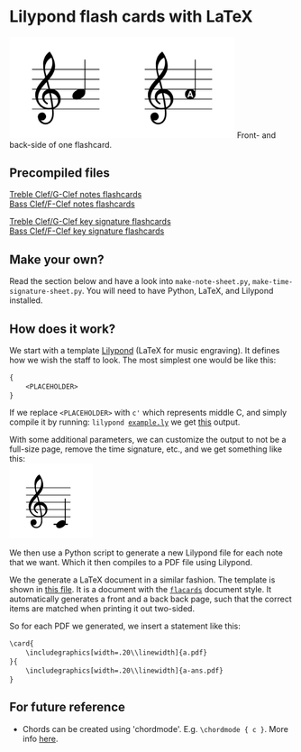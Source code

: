 # Lilypond flash cards with LaTeX

<img src="images/out.png" style="width: 400px">
Front- and back-side of one flashcard. 

## Precompiled files

[Treble Clef/G-Clef notes flashcards](pdfs/flashcards-treble.pdf)  
[Bass Clef/F-Clef notes flashcards](pdfs/flashcards-bass.pdf)

[Treble Clef/G-Clef key signature flashcards](pdfs/key-signature-treble.pdf)  
[Bass Clef/F-Clef key signature flashcards](pdf/../pdfs/key-signature-bass.pdf)

## Make your own?
Read the section below and have a look into `make-note-sheet.py`, `make-time-signature-sheet.py`.
You will need to have Python, LaTeX, and Lilypond installed. 

## How does it work?
We start with a template [Lilypond](http://lilypond.org) (LaTeX for music engraving). It defines how we wish the staff to look.
The most simplest one would be like this: 
```
{
    <PLACEHOLDER>
}
```
If we replace `<PLACEHOLDER>` with `c'` which represents middle C, and simply compile it by running: <code>lilypond <a href=tmp/example.ly>example.ly</a></code> we get [this](tmp/example.pdf) output.

With some additional parameters, we can customize the output to not be a full-size page, remove the time signature, etc., and we get something like this:  
![](tmp/example2.png)

We then use a Python script to generate a new Lilypond file for each note that we want. Which it then compiles to a PDF file using Lilypond.

We the generate a LaTeX document in a similar fashion. The template is shown in [this file](templates/flashcards-template.tex). It is a document with the [`flacards`](https://www.ctan.org/tex-archive/macros/latex/contrib/flacards) document style. It automatically generates a front and a back back page, such that the correct items are matched when printing it out two-sided.

So for each PDF we generated, we insert a statement like this: 

```
\card{
    \includegraphics[width=.20\\linewidth]{a.pdf}
}{
    \includegraphics[width=.20\\linewidth]{a-ans.pdf}
}
```


## For future reference
* Chords can be created using 'chordmode'. E.g. `\chordmode { c }`.
More info [here](http://lilypond.org/doc/v2.18/Documentation/notation/.chord-mode).



